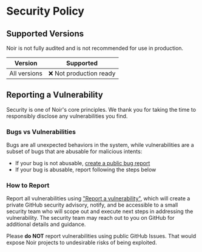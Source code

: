 # Security Policy

## Supported Versions

Noir is not fully audited and is not recommended for use in production.

| Version | Supported          |
| ------- | ------------------ |
| All versions | ❌ Not production ready |

## Reporting a Vulnerability

Security is one of Noir's core principles. We thank you for taking the time to responsibly disclose any vulnerabilities you find.

### Bugs vs Vulnerabilities

Bugs are all unexpected behaviors in the system, while vulnerabilities are a subset of bugs that are abusable for malicious intents:
- If your bug is not abusable, [create a public bug report](https://github.com/noir-lang/noir/issues/new?template=bug_report.yml)
- If your bug is abusable, report following the steps below

### How to Report

Report all vulnerabilities using ["Report a vulnerability"](https://github.com/noir-lang/noir/security/advisories/new), which will create a private GitHub security advisory, notify, and be accessible to a small security team who will scope out and execute next steps in addressing the vulnerability. The security team may reach out to you on GitHub for additional details and guidance.

Please **do NOT** report vulnerabilities using public GitHub Issues. That would expose Noir projects to undesirable risks of being exploited.
